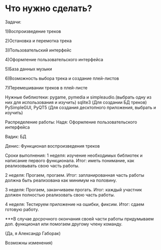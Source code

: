# Что нужно сделать?
Задачи:

1)Воспроизведение треков 

2)Остановка и перемотка трека

3)Пользовательский интерфейс

4)Оформление пользовательского интерфейса 

5)База данных музыки

6)Возможность выбора трека и создание плей-листов

7)Перемешивании треков в плей-листе

Нужные библиотеки:
pygame, pymedia и simpleaudio.(выбрать одну из них для использования и изучить)
sqlite3 (Для создании БД треков)
PySimpleGUI, PyQT5 (Для создания десктопного приложения, выбрать и изучить)


Распределение работы:
Надя:
Оформление пользовательского интерфейса 

Вадик:
БД

Денис:
Функционал воспроизведения треков

Сроки выполнения:
1 неделя: изучение необходимых библиотек и написание первого функционала. Итог: иметь понимание, как реализовывать свою часть работы.

2 неделя: Прогаем, прогаем. Итог: запланированная часть работы должна быть реализована как минимум на половину.

3 неделя: Прогаем, заканчиваем прогать. Итог: каждый участник должен полностью реализовать свою часть работы.

4 неделя: Тестируем приложение на ошибки, фиксим. Итог: сдаем готовую работу.

***В случае досрочного окончания своей части работы придумываем доп. функционал или помогаем другому члену команду.

(Да, я Александр Габорак)


Возможны изменения)
